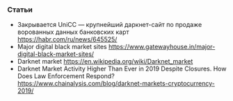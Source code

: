 
### Статьи

- Закрывается UniCC — крупнейший даркнет-сайт по продаже ворованных данных банковских карт https://habr.com/ru/news/645525/
- Major digital black market sites https://www.gatewayhouse.in/major-digital-black-market-sites/
- Darknet market https://en.wikipedia.org/wiki/Darknet_market
- Darknet Market Activity Higher Than Ever in 2019 Despite Closures. How Does Law Enforcement Respond? https://www.chainalysis.com/blog/darknet-markets-cryptocurrency-2019/